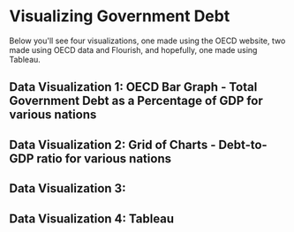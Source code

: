 # Visualizing Government Debt
Below you'll see four visualizations, one made using the OECD website, two made using OECD data and Flourish, and hopefully, one made using Tableau.

## Data Visualization 1:  OECD Bar Graph - Total Government Debt as a Percentage of GDP for various nations


## Data Visualization 2:  Grid of Charts - Debt-to-GDP ratio for various nations
<div class="flourish-embed flourish-chart" data-src="visualisation/12587103"><script src="https://public.flourish.studio/resources/embed.js"></script></div>

## Data Visualization 3:  


## Data Visualization 4:  Tableau
